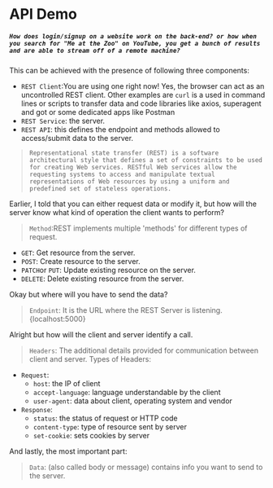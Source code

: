 # API Demo

##### ```How does login/signup on a website work on the back-end? or how when you search for "Me at the Zoo" on YouTube, you get a bunch of results and are able to stream off of a remote machine?```

This can be achieved with the presence of following three components:
- `REST Client`:You are using one right now! Yes, the browser can act as an uncontrolled REST client. Other examples are `curl` is a used in command lines or scripts to transfer data and code libraries like axios, superagent and got or some dedicated apps like Postman
- `REST Service`: the server.
- `REST API`: this defines the endpoint and methods allowed to access/submit data to the server.

> `Representational state transfer (REST) is a software architectural style that defines a set of constraints to be used for creating Web services. RESTful Web services allow the requesting systems to access and manipulate textual representations of Web resources by using a uniform and predefined set of stateless operations.`

Earlier, I told that you can either request data or modify it, but how will the server know what kind of operation the client wants to perform? 
> `Method`:REST implements multiple 'methods' for different types of request.

- `GET`: Get resource from the server.
- `POST`: Create resource to the server.
- `PATCH`or `PUT`: Update existing resource on the server.
- `DELETE`: Delete existing resource from the server.

Okay but where will you have to send the data?
> `Endpoint`: It is the URL where the REST Server is listening. {localhost:5000}

Alright but how will the client and server identify a call.
> `Headers`: The additional details provided for communication between client and server.
Types of Headers:
  - `Request`: 
    - `host`: the IP of client
    - `accept-language`: language understandable by the client
    - `user-agent`: data about client, operating system and vendor
  - `Response`:
    - `status`: the status of request or HTTP code
    - `content-type`: type of resource sent by server
    - `set-cookie`: sets cookies by server

And lastly, the most important part:
> `Data`: (also called body or message) contains info you want to send to the server.